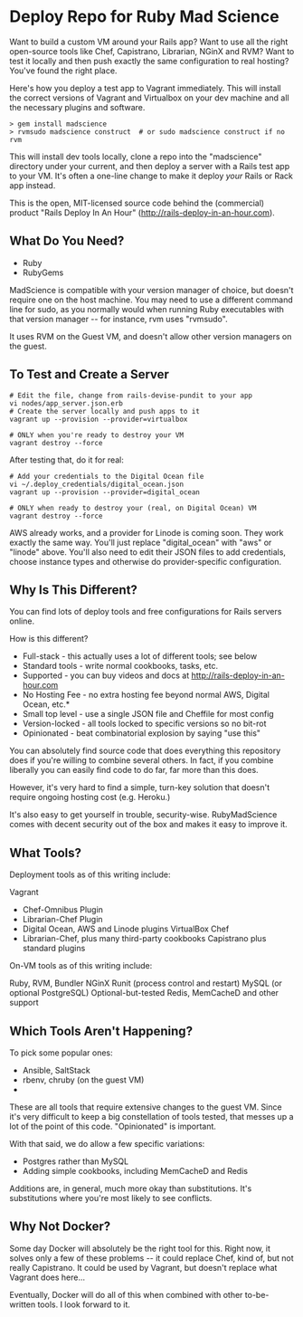 # Deploy Repo for Ruby Mad Science

Want to build a custom VM around your Rails app? Want to use all the right
open-source tools like Chef, Capistrano, Librarian, NGinX and RVM? Want to
test it locally and then push exactly the same configuration to real hosting?
You've found the right place.

Here's how you deploy a test app to Vagrant immediately. This will install the
correct versions of Vagrant and Virtualbox on your dev machine and all the
necessary plugins and software.

    > gem install madscience
    > rvmsudo madscience construct  # or sudo madscience construct if no rvm

This will install dev tools locally, clone a repo into the "madscience"
directory under your current, and then deploy a server with a Rails test app
to your VM. It's often a one-line change to make it deploy *your* Rails or
Rack app instead.

This is the open, MIT-licensed source code behind the (commercial) product
"Rails Deploy In An Hour" (http://rails-deploy-in-an-hour.com).

## What Do You Need?

* Ruby
* RubyGems

MadScience is compatible with your version manager of choice, but doesn't
require one on the host machine. You may need to use a different command line
for sudo, as you normally would when running Ruby executables with that
version manager -- for instance, rvm uses "rvmsudo".

It uses RVM on the Guest VM, and doesn't allow other version managers on the
guest.

## To Test and Create a Server

    # Edit the file, change from rails-devise-pundit to your app
    vi nodes/app_server.json.erb
    # Create the server locally and push apps to it
    vagrant up --provision --provider=virtualbox

    # ONLY when you're ready to destroy your VM
    vagrant destroy --force

After testing that, do it for real:

    # Add your credentials to the Digital Ocean file
    vi ~/.deploy_credentials/digital_ocean.json
    vagrant up --provision --provider=digital_ocean

    # ONLY when ready to destroy your (real, on Digital Ocean) VM
    vagrant destroy --force

AWS already works, and a provider for Linode is coming soon. They work exactly
the same way. You'll just replace "digital_ocean" with "aws" or "linode"
above. You'll also need to edit their JSON files to add credentials, choose
instance types and otherwise do provider-specific configuration.

## Why Is This Different?

You can find lots of deploy tools and free configurations for Rails servers
online.

How is this different?

* Full-stack - this actually uses a lot of different tools; see below
* Standard tools - write normal cookbooks, tasks, etc.
* Supported - you can buy videos and docs at http://rails-deploy-in-an-hour.com
* No Hosting Fee - no extra hosting fee beyond normal AWS, Digital Ocean, etc.*
* Small top level - use a single JSON file and Cheffile for most config
* Version-locked - all tools locked to specific versions so no bit-rot
* Opinionated - beat combinatorial explosion by saying "use this"

You can absolutely find source code that does everything this repository does
if you're willing to combine several others. In fact, if you combine liberally
you can easily find code to do far, far more than this does.

However, it's very hard to find a simple, turn-key solution that doesn't
require ongoing hosting cost (e.g. Heroku.)

It's also easy to get yourself in trouble, security-wise. RubyMadScience comes
with decent security out of the box and makes it easy to improve it.

## What Tools?

Deployment tools as of this writing include:

Vagrant
  * Chef-Omnibus Plugin
  * Librarian-Chef Plugin
  * Digital Ocean, AWS and Linode plugins
VirtualBox
Chef
  * Librarian-Chef, plus many third-party cookbooks
Capistrano plus standard plugins

On-VM tools as of this writing include:

Ruby, RVM, Bundler
NGinX
Runit (process control and restart)
MySQL (or optional PostgreSQL)
Optional-but-tested Redis, MemCacheD and other support

## Which Tools Aren't Happening?

To pick some popular ones:

* Ansible, SaltStack
* rbenv, chruby (on the guest VM)
* 

These are all tools that require extensive changes to the guest VM.  Since
it's very difficult to keep a big constellation of tools tested, that messes
up a lot of the point of this code. "Opinionated" is important.

With that said, we do allow a few specific variations:

* Postgres rather than MySQL
* Adding simple cookbooks, including MemCacheD and Redis

Additions are, in general, much more okay than substitutions. It's
substitutions where you're most likely to see conflicts.

## Why Not Docker?

Some day Docker will absolutely be the right tool for this. Right now, it
solves only a few of these problems -- it could replace Chef, kind of, but not
really Capistrano. It could be used by Vagrant, but doesn't replace what
Vagrant does here...

Eventually, Docker will do all of this when combined with other to-be-written
tools. I look forward to it.
